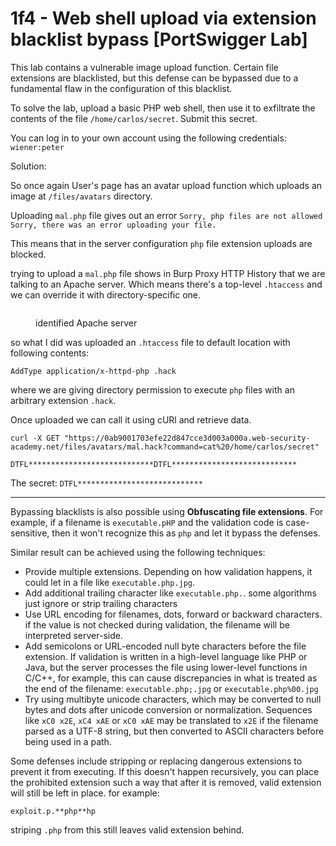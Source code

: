# 1f4 - Web shell upload via extension blacklist bypass \[PortSwigger Lab]

This lab contains a vulnerable image upload function. Certain file extensions are blacklisted, but this defense can be bypassed due to a fundamental flaw in the configuration of this blacklist.

To solve the lab, upload a basic PHP web shell, then use it to exfiltrate the contents of the file `/home/carlos/secret`. Submit this secret.

You can log in to your own account using the following credentials: `wiener:peter`

Solution:

So once again User's page has an avatar upload function which uploads an image at `/files/avatars` directory.

Uploading `mal.php` file gives out an error `Sorry, php files are not allowed Sorry, there was an error uploading your file.`

This means that in the server configuration `php` file extension uploads are blocked.

trying to upload a `mal.php` file shows in Burp Proxy HTTP History that we are talking to an Apache server.  Which means there's a top-level `.htaccess` and we can override it with directory-specific one.

<figure><img src="/.gitbook/assets/Pasted image 20240720184545.png" alt=""><figcaption><p>identified Apache server</p></figcaption></figure>

so what I did was uploaded an `.htaccess` file to default location with following contents:

`AddType application/x-httpd-php .hack`

where we are giving directory permission to execute `php` files with an arbitrary extension `.hack`.

Once uploaded we can call it using cURl and retrieve data.

```
curl -X GET "https://0ab9001703efe22d847cce3d003a000a.web-security-academy.net/files/avatars/mal.hack?command=cat%20/home/carlos/secret"

DTFL****************************DTFL****************************
```

The secret: `DTFL****************************`

***

Bypassing blacklists is also possible using **Obfuscating file extensions**. For example, if a filename is `executable.pHP` and the validation code is case-sensitive, then it won't recognize this as `php` and let it bypass the defenses.

Similar result can be achieved using the following techniques:

* Provide multiple extensions. Depending on how validation happens, it could let in a file like `executable.php.jpg`.
* Add additional trailing character like `executable.php.`. some algorithms just ignore or strip trailing characters
* Use URL encoding for filenames, dots, forward or backward characters. if the value is not checked during validation, the filename will be interpreted server-side.
* Add semicolons or URL-encoded null byte characters before the file extension. If validation is written in a high-level language like PHP or Java, but the server processes the file using lower-level functions in C/C++, for example, this can cause discrepancies in what is treated as the end of the filename: `executable.php;.jpg` or `executable.php%00.jpg`
* Try using multibyte unicode characters, which may be converted to null bytes and dots after unicode conversion or normalization. Sequences like `xC0 x2E`, `xC4 xAE` or `xC0 xAE` may be translated to `x2E` if the filename parsed as a UTF-8 string, but then converted to ASCII characters before being used in a path.

Some defenses include stripping or replacing dangerous extensions to prevent it from executing. If this doesn't happen recursively, you can place the prohibited extension such a way that after it is removed, valid extension will still be left in place. for example:

`exploit.p.**php**hp`

striping `.php` from this still leaves valid extension behind.

